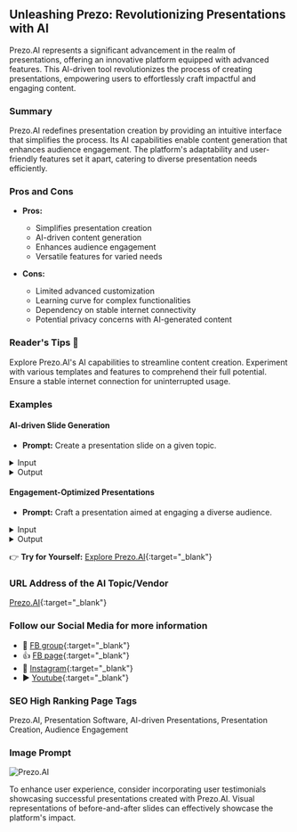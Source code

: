 ## Unleashing Prezo: Revolutionizing Presentations with AI

Prezo.AI represents a significant advancement in the realm of presentations, offering an innovative platform equipped with advanced features. This AI-driven tool revolutionizes the process of creating presentations, empowering users to effortlessly craft impactful and engaging content.

### Summary

Prezo.AI redefines presentation creation by providing an intuitive interface that simplifies the process. Its AI capabilities enable content generation that enhances audience engagement. The platform's adaptability and user-friendly features set it apart, catering to diverse presentation needs efficiently.

### Pros and Cons

- **Pros:**
  - Simplifies presentation creation
  - AI-driven content generation
  - Enhances audience engagement
  - Versatile features for varied needs

- **Cons:**
  - Limited advanced customization
  - Learning curve for complex functionalities
  - Dependency on stable internet connectivity
  - Potential privacy concerns with AI-generated content

### Reader's Tips 🌟

Explore Prezo.AI's AI capabilities to streamline content creation. Experiment with various templates and features to comprehend their full potential. Ensure a stable internet connection for uninterrupted usage.

### Examples

#### AI-driven Slide Generation

- **Prompt:** Create a presentation slide on a given topic.

<details>
<summary>Input</summary>

```dart
Topic: [Topic details here]
```
</details>

<details>
<summary>Output</summary>

```dart
AI-generated slide content
```
</details>

#### Engagement-Optimized Presentations

- **Prompt:** Craft a presentation aimed at engaging a diverse audience.

<details>
<summary>Input</summary>

```dart
Audience type: [Description of the audience]
```
</details>

<details>
<summary>Output</summary>

```dart
Presentation tailored for audience engagement
```
</details>

👉 **Try for Yourself:** [Explore Prezo.AI](https://www.prezo.ai/){:target="_blank"}

### URL Address of the AI Topic/Vendor
[Prezo.AI](https://www.prezo.ai/){:target="_blank"}

### Follow our Social Media for more information

- 📘 [FB group](https://www.facebook.com/prezoai){:target="_blank"}
- 👍 [FB page](https://www.facebook.com/ai.prezo){:target="_blank"}
- 📸 [Instagram](https://www.instagram.com/prezoai/){:target="_blank"}
- ▶️ [Youtube](https://www.youtube.com/@prezodocs/){:target="_blank"}

### SEO High Ranking Page Tags
Prezo.AI, Presentation Software, AI-driven Presentations, Presentation Creation, Audience Engagement

### Image Prompt
![Prezo.AI](image_link_here)

To enhance user experience, consider incorporating user testimonials showcasing successful presentations created with Prezo.AI. Visual representations of before-and-after slides can effectively showcase the platform's impact.